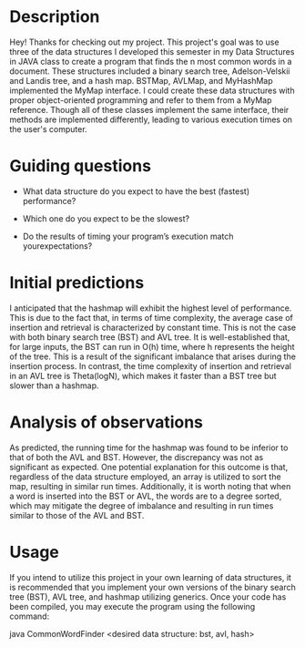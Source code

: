 # Description
Hey! Thanks for checking out my project. This project's goal was to use three of the data structures I developed this semester in my Data Structures in JAVA class to create a program that finds the n most common words in a document. These structures included a binary search tree, Adelson-Velskii and Landis tree, and a hash map. BSTMap, AVLMap, and MyHashMap implemented the MyMap interface. I could create these data structures with proper object-oriented programming and refer to them from a MyMap reference. Though all of these classes implement the same interface, their methods are implemented differently, leading to various execution times on the user's computer.  

# Guiding questions
 - What data structure do you expect to have the best (fastest) performance?
  
 - Which one do you expect to be the slowest?
  
 - Do the results of timing your program’s execution match yourexpectations?

# Initial predictions

I anticipated that the hashmap will exhibit the highest level of performance. This is due to the fact that, in terms of time complexity, the average case of insertion and retrieval is characterized by constant time. This is not the case with both binary search tree (BST) and AVL tree. It is well-established that, for large inputs, the BST can run in O(h) time, where h represents the height of the tree. This is a result of the significant imbalance that arises during the insertion process. In contrast, the time complexity of insertion and retrieval in an AVL tree is Theta(logN), which makes it faster than a BST tree but slower than a hashmap.

# Analysis of observations

As predicted, the running time for the hashmap was found to be inferior to that of both the AVL and BST. However, the discrepancy was not as significant as expected. One potential explanation for this outcome is that, regardless of the data structure employed, an array is utilized to sort the map, resulting in similar run times. Additionally, it is worth noting that when a word is inserted into the BST or AVL, the words are to a degree sorted, which may mitigate the degree of imbalance and resulting in run times similar to those of the AVL and BST.

# Usage
If you intend to utilize this project in your own learning of data structures, it is recommended that you implement your own versions of the binary search tree (BST), AVL tree, and hashmap utilizing generics. Once your code has been compiled, you may execute the program using the following command:

java CommonWordFinder <filename> <desired data structure: bst, avl, hash> <word limit>
